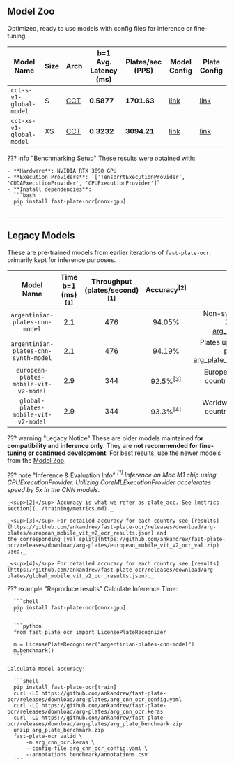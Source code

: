 ## Model Zoo

Optimized, ready to use models with config files for inference or fine-tuning.

| Model Name               | Size | Arch                                                                            | b=1 Avg. Latency (ms) | Plates/sec (PPS) | Model Config                                                                                                        | Plate Config                                                                                                        |
|--------------------------|------|---------------------------------------------------------------------------------|-----------------------|------------------|---------------------------------------------------------------------------------------------------------------------|---------------------------------------------------------------------------------------------------------------------|
| `cct-s-v1-global-model`  | S    | [CCT](../training/config/model_config.md#compact-convolutional-transformer-cct) | **0.5877**            | **1701.63**      | [link](https://github.com/ankandrew/fast-plate-ocr/releases/download/arg-plates/cct_s_v1_global_model_config.yaml)  | [link](https://github.com/ankandrew/fast-plate-ocr/releases/download/arg-plates/cct_s_v1_global_plate_config.yaml)  |
| `cct-xs-v1-global-model` | XS   | [CCT](../training/config/model_config.md#compact-convolutional-transformer-cct) | **0.3232**            | **3094.21**      | [link](https://github.com/ankandrew/fast-plate-ocr/releases/download/arg-plates/cct_xs_v1_global_model_config.yaml) | [link](https://github.com/ankandrew/fast-plate-ocr/releases/download/arg-plates/cct_xs_v1_global_plate_config.yaml) |

??? info "Benchmarking Setup"
    These results were obtained with:

    - **Hardware**: NVIDIA RTX 3090 GPU
    - **Execution Providers**: `['TensorrtExecutionProvider', 'CUDAExecutionProvider', 'CPUExecutionProvider']`
    - **Install dependencies**:
      ```bash
      pip install fast-plate-ocr[onnx-gpu]
      ```

---

## Legacy Models

These are pre-trained models from earlier iterations of `fast-plate-ocr`, primarily kept for inference purposes.

|              Model Name               | Time b=1<br/> (ms)<sup>[1]</sup> | Throughput <br/> (plates/second)<sup>[1]</sup> | Accuracy<sup>[2]</sup> |                                                                                           Dataset                                                                                            |
|:-------------------------------------:|:--------------------------------:|:----------------------------------------------:|:----------------------:|:--------------------------------------------------------------------------------------------------------------------------------------------------------------------------------------------:|
|    `argentinian-plates-cnn-model`     |               2.1                |                      476                       |         94.05%         |              Non-synthetic, plates up to 2020. Dataset [arg_plate_dataset.zip](https://github.com/ankandrew/fast-plate-ocr/releases/download/arg-plates/arg_plate_dataset.zip).              |
| `argentinian-plates-cnn-synth-model`  |               2.1                |                      476                       |         94.19%         | Plates up to 2020 + synthetic plates. Dataset [arg_plate_dataset_plus_synth.zip](https://github.com/ankandrew/fast-plate-ocr/releases/download/arg-plates/arg_plate_dataset_plus_synth.zip). |
| `european-plates-mobile-vit-v2-model` |               2.9                |                      344                       |  92.5%<sup>[3]</sup>   |                                                                European plates (from +40 countries, trained on 40k+ plates).                                                                 |
|  `global-plates-mobile-vit-v2-model`  |               2.9                |                      344                       |  93.3%<sup>[4]</sup>   |                                                                Worldwide plates (from +65 countries, trained on 85k+ plates).                                                                |

??? warning "Legacy Notice"
    These are older models maintained **for compatibility and inference only**.
    They are **not recommended for fine-tuning or continued development**.
    For best results, use the newer models from the [Model Zoo](#model-zoo).

??? note "Inference & Evaluation Info"
    _<sup>[1]</sup> Inference on Mac M1 chip using CPUExecutionProvider. Utilizing CoreMLExecutionProvider accelerates speed
    by 5x in the CNN models._

    _<sup>[2]</sup> Accuracy is what we refer as plate_acc. See [metrics section](../training/metrics.md)._

    _<sup>[3]</sup> For detailed accuracy for each country see [results](https://github.com/ankandrew/fast-plate-ocr/releases/download/arg-plates/european_mobile_vit_v2_ocr_results.json) and
    the corresponding [val split](https://github.com/ankandrew/fast-plate-ocr/releases/download/arg-plates/european_mobile_vit_v2_ocr_val.zip) used._

    _<sup>[4]</sup> For detailed accuracy for each country see [results](https://github.com/ankandrew/fast-plate-ocr/releases/download/arg-plates/global_mobile_vit_v2_ocr_results.json)._

??? example "Reproduce results"
    Calculate Inference Time:

      ```shell
      pip install fast-plate-ocr[onnx-gpu]
      ```

      ```python
      from fast_plate_ocr import LicensePlateRecognizer

      m = LicensePlateRecognizer("argentinian-plates-cnn-model")
      m.benchmark()
      ```

    Calculate Model accuracy:

      ```shell
      pip install fast-plate-ocr[train]
      curl -LO https://github.com/ankandrew/fast-plate-ocr/releases/download/arg-plates/arg_cnn_ocr_config.yaml
      curl -LO https://github.com/ankandrew/fast-plate-ocr/releases/download/arg-plates/arg_cnn_ocr.keras
      curl -LO https://github.com/ankandrew/fast-plate-ocr/releases/download/arg-plates/arg_plate_benchmark.zip
      unzip arg_plate_benchmark.zip
      fast-plate-ocr valid \
          -m arg_cnn_ocr.keras \
          --config-file arg_cnn_ocr_config.yaml \
          --annotations benchmark/annotations.csv
      ```
